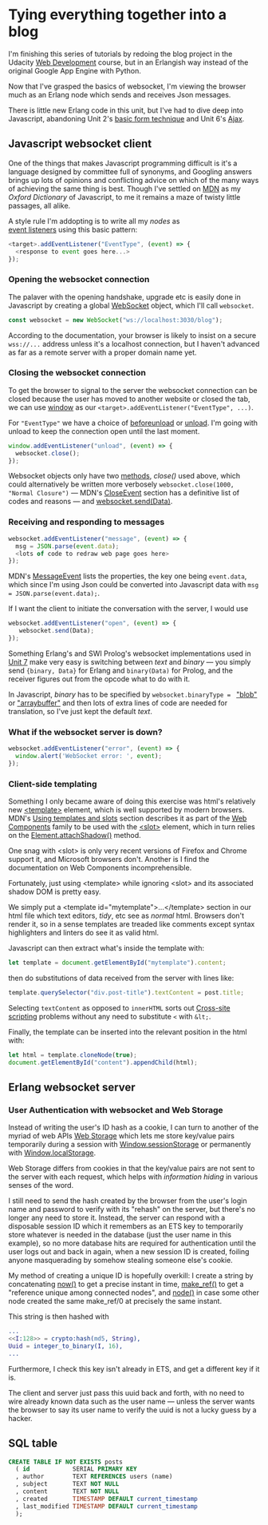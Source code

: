 <h1>Tying everything together into a blog</h1>

I'm finishing this series of tutorials by redoing the blog project in the Udacity <a href="https://classroom.udacity.com/courses/cs253">
Web Development</a> course, but in an Erlangish way instead of the original Google App Engine with Python.

Now that I've grasped the basics of websocket, I'm viewing the browser much as an Erlang node which sends and receives Json messages.

There is little new Erlang code in this unit, but I've had to dive deep into Javascript, abandoning Unit 2's 
<a href="https://github.com/roblaing/erlang-webapp-howto/tree/master/unit2">basic form technique</a> and Unit 6's
<a href="https://github.com/roblaing/erlang-webapp-howto/tree/master/unit6">Ajax</a>.

<h2>Javascript websocket client</h2>

One of the things that makes Javascript programming difficult is it's a language designed by committee full of synonyms,
and Googling answers brings up lots of opinions and conflicting advice on which of the many ways of achieving the same
thing is best. Though I've settled on <a href="https://developer.mozilla.org/en-US/">MDN</a> as my <em>Oxford Dictionary</em>
of Javascript, to me it remains a maze of twisty little passages, all alike.

A style rule I'm addopting is to write all my <em>nodes</em> as  
<a href="https://developer.mozilla.org/en-US/docs/Web/API/EventTarget/addEventListener">
event listeners</a> using this basic pattern:

```javascript
<target>.addEventListener("EventType", (event) => {
  <response to event goes here...> 
});
```

<h3>Opening the websocket connection</h3>

The palaver with the opening handshake, upgrade etc is easily done in Javascript by creating a global
<a href="https://developer.mozilla.org/en-US/docs/Web/API/WebSocket">WebSocket</a> object, which I'll call `websocket`.

```javascript
const websocket = new WebSocket("ws://localhost:3030/blog");
```

According to the documentation, your browser is likely to insist on a secure `wss://...` address unless it's a localhost connection, but I 
haven't advanced as far as a remote server with a proper domain name yet.

<h3>Closing the websocket connection</h3>

To get the browser to signal to the server the websocket connection can be closed because the user has moved to another website
or closed the tab, we can use <a href="https://developer.mozilla.org/en-US/docs/Web/API/Window">window</a> as
our `<target>.addEventListener("EventType", ...)`.

For `"EventType"` we have a choice of 
<a href="https://developer.mozilla.org/en-US/docs/Web/API/Window/beforeunload_event">beforeunload</a> or
<a href="https://developer.mozilla.org/en-US/docs/Web/API/Window/unload_event">unload</a>. I'm going with
unload to keep the connection open until the last moment.

```javascript
window.addEventListener("unload", (event) => {
  websocket.close();
});
```

Websocket objects only have two <a href="https://developer.mozilla.org/en-US/docs/Web/API/WebSocket#Methods">methods</a>, <em>close()</em>
used above, which could alternatively be written more verbosely
`websocket.close(1000, "Normal Closure")` &mdash; MDN's 
<a href="https://developer.mozilla.org/en-US/docs/Web/API/CloseEvent">CloseEvent</a> section has a definitive list of codes and reasons &mdash;
and <a href="https://developer.mozilla.org/en-US/docs/Web/API/WebSocket/send">websocket.send(Data)</a>. 

<h3>Receiving and responding to messages</h3>

```javascript
websocket.addEventListener("message", (event) => {
  msg = JSON.parse(event.data);
  <lots of code to redraw web page goes here>
});
```

MDN's <a href="https://developer.mozilla.org/en-US/docs/Web/API/MessageEvent">MessageEvent</a> lists the properties,
the key one being `event.data`, which since I'm using Json could be converted into Javascript data with
`msg = JSON.parse(event.data);`.

If I want the client to initiate the conversation with the server, I would use

```javascript
websocket.addEventListener("open", (event) => {
   websocket.send(Data);
});
```

Something Erlang's and SWI Prolog's websocket implementations used in
<a href="https://github.com/roblaing/erlang-webapp-howto/tree/master/unit7">Unit 7</a>
make very easy is switching between <em>text</em> and <em>binary</em> &mdash; you simply send
`{binary, Data}` for Erlang and `binary(Data)` for Prolog, and the receiver figures out from the opcode
what to do with it.

In Javascript, <em>binary</em> has to be specified by `websocket.binaryType = `
<a href="https://developer.mozilla.org/en-US/docs/Web/API/Blob">"blob"</a> or
<a href="https://developer.mozilla.org/en-US/docs/Web/JavaScript/Reference/Global_Objects/ArrayBuffer">"arraybuffer"</a>
and then lots of extra lines of code are needed for translation, so I've just kept the default <em>text</em>.

<h3>What if the websocket server is down?</h3>

```javascript
websocket.addEventListener("error", (event) => {
  window.alert('WebSocket error: ', event);
});
```

<h3>Client-side templating</h3>

Something I only became aware of doing this exercise was html's relatively new
<a href="https://developer.mozilla.org/en-US/docs/Web/HTML/Element/template">&lt;template&gt;</a> element, which
is well supported by modern browsers. MDN's 
<a href="https://developer.mozilla.org/en-US/docs/Web/Web_Components/Using_templates_and_slots">Using templates and slots</a>
section describes it as part of the 
<a href="https://developer.mozilla.org/en-US/docs/Web/Web_Components">Web Components</a> family to be used with the
<a href="https://developer.mozilla.org/en-US/docs/Web/HTML/Element/slot">&lt;slot&gt;</a> element, which in turn relies on the
<a href="https://developer.mozilla.org/en-US/docs/Web/API/Element/attachShadow">Element.attachShadow()</a> method.

One snag with &lt;slot&gt; is only very recent versions of Firefox and Chrome support it, and Microsoft browsers don't. 
Another is I find the documentation on Web Components incomprehensible.

Fortunately, just using &lt;template&gt; while ignoring &lt;slot&gt; and its associated shadow DOM is pretty easy.

We simply put a &lt;template id="mytemplate"&gt;...&lt;/template&gt; section in our html file which text editors, <em>tidy</em>,
etc see as <em>normal</em> html. Browsers don't render it, so in a sense templates are treaded like comments except syntax
highlighters and linters do see it as valid html.

Javascript can then extract what's inside the template with:

```javascript
let template = document.getElementById("mytemplate").content;
```

then do substitutions of data received from the server with lines like:

```javascript
template.querySelector("div.post-title").textContent = post.title;
```

Selecting `textContent` as opposed to `innerHTML` sorts out <a href="https://developer.mozilla.org/en-US/docs/Glossary/Cross-site_scripting">
Cross-site scripting</a> problems without any need to substitute `<` with `&lt;`.

Finally, the template can be inserted into the relevant position in the html with:

```javascript
let html = template.cloneNode(true);
document.getElementById("content").appendChild(html);
```

<h2>Erlang websocket server</h2>

<h3>User Authentication with websocket and Web Storage</h3>

Instead of writing the user's ID hash as a cookie, I can turn to another of the myriad of web APIs
<a href="https://developer.mozilla.org/en-US/docs/Web/API/Web_Storage_API">Web Storage</a> which lets me
store key/value pairs temporarily during a session with
<a href="https://developer.mozilla.org/en-US/docs/Web/API/Window/sessionStorage">Window.sessionStorage</a>
or permanently with
<a href="https://developer.mozilla.org/en-US/docs/Web/API/Window/localStorage">Window.localStorage</a>.

Web Storage differs from cookies in that the key/value pairs are not sent to the server with each request, which
helps with <em>information hiding</em> in various senses of the word. 

I still need to send the hash created by the browser from the user's login name and password to verify with its "rehash" on the server,
but there's no longer any need to store it. Instead, the server can respond with a disposable session ID which it
remembers as an ETS key to temporarily store whatever is needed in the database (just the user name in this example), so no more
database hits are required for authentication until the user logs out and back in again, when a new session ID is created, foiling
anyone masquerading by somehow stealing someone else's cookie.

My method of creating a unique ID is hopefully overkill: I create a string by concatenating
<a href="http://erlang.org/doc/man/erlang.html#now-0">now()</a> to get a precise instant in time, 
<a href="http://erlang.org/doc/man/erlang.html#make_ref-0">make_ref()</a> to get a "reference unique among connected nodes", and
<a href="http://erlang.org/doc/man/erlang.html#node-0">node()</a> in case some other node created the same make_ref/0
at precisely the same instant.

This string is then hashed with

```erlang
...
<<I:128>> = crypto:hash(md5, String),
Uuid = integer_to_binary(I, 16),
...
```
Furthermore, I check this key isn't already in ETS, and get a different key if it is.

The client and server just pass this uuid back and forth, with no need to wire already known data such as the user name &mdash; unless
the server wants the browser to say its user name to verify the uuid is not a lucky guess by a hacker.



<h2>SQL table</h2>

```sql
CREATE TABLE IF NOT EXISTS posts 
  ( id            SERIAL PRIMARY KEY
  , author        TEXT REFERENCES users (name)
  , subject       TEXT NOT NULL
  , content       TEXT NOT NULL
  , created       TIMESTAMP DEFAULT current_timestamp
  , last_modified TIMESTAMP DEFAULT current_timestamp
  );
```

